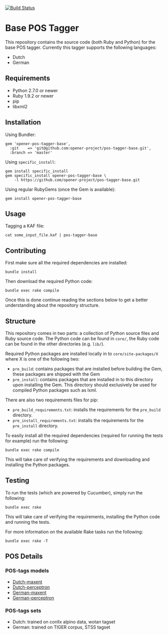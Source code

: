 [![Build Status](https://drone.io/github.com/opener-project/pos-tagger-base/status.png)](https://drone.io/github.com/opener-project/pos-tagger-base/latest)

# Base POS Tagger

This repository contains the source code (both Ruby and Python) for the base
POS tagger. Currently this tagger supports the following languages:

* Dutch
* German

## Requirements

* Python 2.7.0 or newer
* Ruby 1.9.2 or newer
* pip
* libxml2

## Installation

Using Bundler:

    gem 'opener-pos-tagger-base',
      :git    => 'git@github.com:opener-project/pos-tagger-base.git',
      :branch => 'master'

Using `specific_install`:

    gem install specific_install
    gem specific_install opener-pos-tagger-base \
        -l https://github.com/opener-project/pos-tagger-base.git

Using regular RubyGems (once the Gem is available):

    gem install opener-pos-tagger-base

## Usage

Tagging a KAF file:

    cat some_input_file.kaf | pos-tagger-base

## Contributing

First make sure all the required dependencies are installed:

    bundle install

Then download the required Python code:

    bundle exec rake compile

Once this is done continue reading the sections below to get a better
understanding about the repository structure.

## Structure

This repository comes in two parts: a collection of Python source files and
Ruby source code. The Python code can be found in `core/`, the Ruby code can be
found in the other directories (e.g. `lib/`).

Required Python packages are installed locally in to `core/site-packages/X`
where X is one of the following two:

* `pre_build`: contains packages that are installed before building the Gem,
  these packages are shipped with the Gem
* `pre_install`: contains packages that are installed in to this directory upon
  installing the Gem. This directory should exclusively be used for compiled
  Python packages such as lxml.

There are also two requirements files for pip:

* `pre_build_requirements.txt`: installs the requirements for the `pre_build`
  directory.
* `pre_install_requirements.txt`: installs the requirements for the
  `pre_install` directory.

To easily install all the required dependencies (required for running the tests
for example) run the following:

    bundle exec rake compile

This will take care of verifying the requirements and downloading and
installing the Python packages.

## Testing

To run the tests (which are powered by Cucumber), simply run the following:

    bundle exec rake

This will take care of verifying the requirements, installing the Python code
and running the tests.

For more information on the available Rake tasks run the following:

    bundle exec rake -T

## POS Details

### POS-tags models

* [Dutch-maxent](http://opennlp.sourceforge.net/models-1.5/nl-pos-maxent.bin)
* [Dutch-perceptron](http://opennlp.sourceforge.net/models-1.5/nl-pos-perceptron.bin)
* [German-maxent](http://opennlp.sourceforge.net/models-1.5/de-pos-maxent.bin)
* [German-perceptron](http://opennlp.sourceforge.net/models-1.5/de-pos-perceptron.bin)

### POS-tags sets

* Dutch: trained on conllx alpino data, wotan tagset
* German: trained on TIGER corpus, STSS tagset
